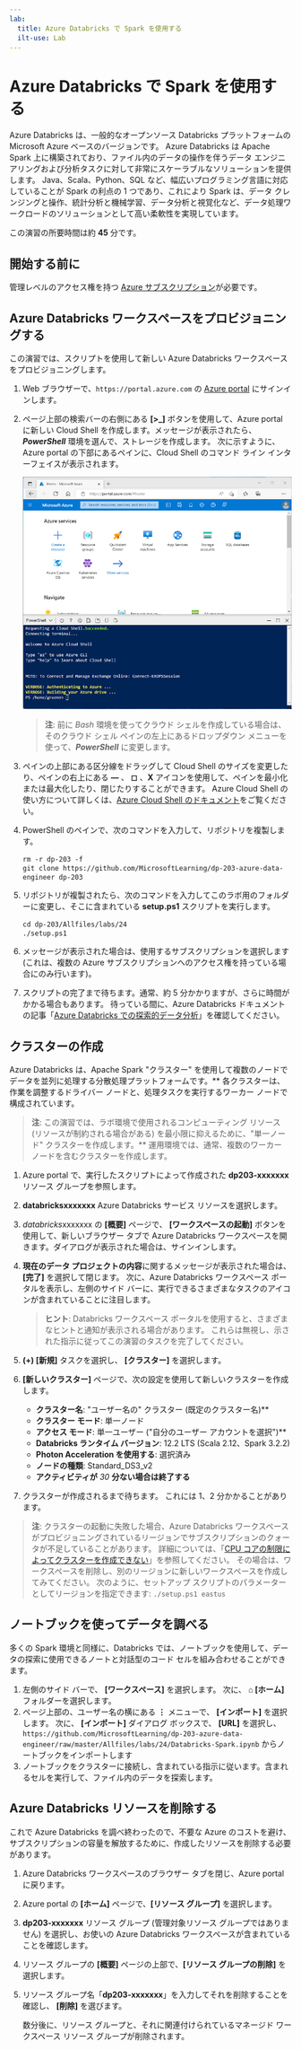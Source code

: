 ```yaml
---
lab:
  title: Azure Databricks で Spark を使用する
  ilt-use: Lab
---
```


# Azure Databricks で Spark を使用する

Azure Databricks は、一般的なオープンソース Databricks プラットフォームの Microsoft Azure ベースのバージョンです。 Azure Databricks は Apache Spark 上に構築されており、ファイル内のデータの操作を伴うデータ エンジニアリングおよび分析タスクに対して非常にスケーラブルなソリューションを提供します。 Java、Scala、Python、SQL など、幅広いプログラミング言語に対応していることが Spark の利点の 1 つであり、これにより Spark は、データ クレンジングと操作、統計分析と機械学習、データ分析と視覚化など、データ処理ワークロードのソリューションとして高い柔軟性を実現しています。

この演習の所要時間は約 **45** 分です。

## 開始する前に

管理レベルのアクセス権を持つ [Azure サブスクリプション](https://azure.microsoft.com/free)が必要です。

## Azure Databricks ワークスペースをプロビジョニングする

この演習では、スクリプトを使用して新しい Azure Databricks ワークスペースをプロビジョニングします。

1. Web ブラウザーで、`https://portal.azure.com` の [Azure portal](https://portal.azure.com) にサインインします。
2. ページ上部の検索バーの右側にある **[\>_]** ボタンを使用して、Azure portal に新しい Cloud Shell を作成します。メッセージが表示されたら、***PowerShell*** 環境を選んで、ストレージを作成します。 次に示すように、Azure portal の下部にあるペインに、Cloud Shell のコマンド ライン インターフェイスが表示されます。

    ![Azure portal と Cloud Shell のペイン](./images/cloud-shell.png)

    > **注**: 前に *Bash* 環境を使ってクラウド シェルを作成している場合は、そのクラウド シェル ペインの左上にあるドロップダウン メニューを使って、***PowerShell*** に変更します。

3. ペインの上部にある区分線をドラッグして Cloud Shell のサイズを変更したり、ペインの右上にある **&#8212;** 、 **&#9723;** 、**X** アイコンを使用して、ペインを最小化または最大化したり、閉じたりすることができます。 Azure Cloud Shell の使い方について詳しくは、[Azure Cloud Shell のドキュメント](https://docs.microsoft.com/azure/cloud-shell/overview)をご覧ください。

4. PowerShell のペインで、次のコマンドを入力して、リポジトリを複製します。

    ```
    rm -r dp-203 -f
    git clone https://github.com/MicrosoftLearning/dp-203-azure-data-engineer dp-203
    ```

5. リポジトリが複製されたら、次のコマンドを入力してこのラボ用のフォルダーに変更し、そこに含まれている **setup.ps1** スクリプトを実行します。

    ```
    cd dp-203/Allfiles/labs/24
    ./setup.ps1
    ```

6. メッセージが表示された場合は、使用するサブスクリプションを選択します (これは、複数の Azure サブスクリプションへのアクセス権を持っている場合にのみ行います)。

7. スクリプトの完了まで待ちます。通常、約 5 分かかりますが、さらに時間がかかる場合もあります。 待っている間に、Azure Databricks ドキュメントの記事「[Azure Databricks での探索的データ分析](https://learn.microsoft.com/azure/databricks/exploratory-data-analysis/)」を確認してください。

## クラスターの作成

Azure Databricks は、Apache Spark "クラスター" を使用して複数のノードでデータを並列に処理する分散処理プラットフォームです。** 各クラスターは、作業を調整するドライバー ノードと、処理タスクを実行するワーカー ノードで構成されています。

> **注**: この演習では、ラボ環境で使用されるコンピューティング リソース (リソースが制約される場合がある) を最小限に抑えるために、"単一ノード" クラスターを作成します。** 運用環境では、通常、複数のワーカー ノードを含むクラスターを作成します。

1. Azure portal で、実行したスクリプトによって作成された **dp203-xxxxxxx** リソース グループを参照します。
2. **databricksxxxxxxx** Azure Databricks サービス リソースを選択します。
3. *databricks*xxxxxxx の **[概要]** ページで、 **[ワークスペースの起動]** ボタンを使用して、新しいブラウザー タブで Azure Databricks ワークスペースを開きます。ダイアログが表示された場合は、サインインします。
4. **現在のデータ プロジェクトの内容**に関するメッセージが表示された場合は、 **[完了]** を選択して閉じます。 次に、Azure Databricks ワークスペース ポータルを表示し、左側のサイド バーに、実行できるさまざまなタスクのアイコンが含まれていることに注目します。

    >**ヒント**: Databricks ワークスペース ポータルを使用すると、さまざまなヒントと通知が表示される場合があります。 これらは無視し、示された指示に従ってこの演習のタスクを完了してください。

1. **(+) [新規]** タスクを選択し、 **[クラスター]** を選択します。
1. **[新しいクラスター]** ページで、次の設定を使用して新しいクラスターを作成します。
    - **クラスター名**: "ユーザー名の" クラスター (既定のクラスター名)**
    - **クラスター モード**: 単一ノード
    - **アクセス モード**: 単一ユーザー ("自分のユーザー アカウントを選択")**
    - **Databricks ランタイム バージョン**: 12.2 LTS (Scala 2.12、Spark 3.2.2)
    - **Photon Acceleration を使用する**: 選択済み
    - **ノードの種類**: Standard_DS3_v2
    - **アクティビティが** *30* **分ない場合は終了する**

7. クラスターが作成されるまで待ちます。 これには 1、2 分かかることがあります。

> **注**: クラスターの起動に失敗した場合、Azure Databricks ワークスペースがプロビジョニングされているリージョンでサブスクリプションのクォータが不足していることがあります。 詳細については、「[CPU コアの制限によってクラスターを作成できない](https://docs.microsoft.com/azure/databricks/kb/clusters/azure-core-limit)」を参照してください。 その場合は、ワークスペースを削除し、別のリージョンに新しいワークスペースを作成してみてください。 次のように、セットアップ スクリプトのパラメーターとしてリージョンを指定できます: `./setup.ps1 eastus`

## ノートブックを使ってデータを調べる

多くの Spark 環境と同様に、Databricks では、ノートブックを使用して、データの探索に使用できるノートと対話型のコード セルを組み合わせることができます。

1. 左側のサイド バーで、 **[ワークスペース]** を選択します。 次に、 **&#8962; [ホーム]** フォルダーを選択します。
1. ページ上部の、ユーザー名の横にある **&#8942;** メニューで、 **[インポート]** を選択します。 次に、 **[インポート]** ダイアログ ボックスで、 **[URL]** を選択し、`https://github.com/MicrosoftLearning/dp-203-azure-data-engineer/raw/master/Allfiles/labs/24/Databricks-Spark.ipynb` からノートブックをインポートします
1. ノートブックをクラスターに接続し、含まれている指示に従います。含まれるセルを実行して、ファイル内のデータを探索します。

## Azure Databricks リソースを削除する

これで Azure Databricks を調べ終わったので、不要な Azure のコストを避け、サブスクリプションの容量を解放するために、作成したリソースを削除する必要があります。

1. Azure Databricks ワークスペースのブラウザー タブを閉じ、Azure portal に戻ります。
2. Azure portal の **[ホーム]** ページで、**[リソース グループ]** を選択します。
3. **dp203-xxxxxxx** リソース グループ (管理対象リソース グループではありません) を選択し、お使いの Azure Databricks ワークスペースが含まれていることを確認します。
4. リソース グループの **[概要]** ページの上部で、**[リソース グループの削除]** を選択します。
5. リソース グループ名「**dp203-xxxxxxx**」を入力してそれを削除することを確認し、 **[削除]** を選びます。

    数分後に、リソース グループと、それに関連付けられているマネージド ワークスペース リソース グループが削除されます。

